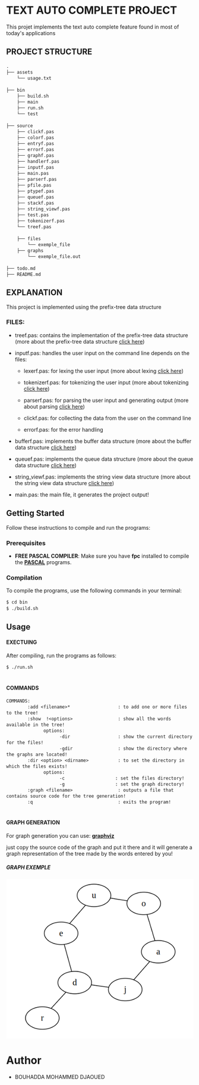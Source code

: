 # TEXT AUTO COMPLETE PROJECT
This projet implements the text auto complete feature found in most of today's applications

## 

## PROJECT STRUCTURE

```
.
├── assets
    └── usage.txt

├── bin
    ├── build.sh
    ├── main
    ├── run.sh
    └── test

├── source
    ├── clickf.pas
    ├── colorf.pas
    ├── entryf.pas
    ├── errorf.pas
    ├── graphf.pas
    ├── handlerf.pas
    ├── inputf.pas
    ├── main.pas
    ├── parserf.pas
    ├── pfile.pas
    ├── ptypef.pas
    ├── queuef.pas
    ├── stackf.pas
    ├── string_viewf.pas
    ├── test.pas
    ├── tokenizerf.pas
    └── treef.pas

    ├── files
        └── exemple_file
    ├── graphs
        └── exemple_file.out

├── todo.md
├── README.md
```

## EXPLANATION
This project is implemented using the prefix-tree data structure 

### FILES:

+ treef.pas: contains the implementation of the prefix-tree data structure (more about the prefix-tree data structure [click here](https://en.wikipedia.org/wiki/Trie))

+ inputf.pas: handles the user input on the command line depends on the files:
    + lexerf.pas: for lexing the user input (more about lexing  [click here](https://www.geeksforgeeks.org/introduction-of-lexical-analysis/))

    + tokenizerf.pas: for tokenizing the user input (more about tokenizing [click here](https://www.geeksforgeeks.org/nlp-how-tokenizing-text-sentence-words-works/))

    + parserf.pas: for parsing the user input and generating output (more about parsing [click here](https://www.geeksforgeeks.org/introduction-of-parsing-ambiguity-and-parsers-set-1/))
    
    + clickf.pas: for collecting the data from the user on the command line

    + errorf.pas: for the error handling

+ bufferf.pas: implements the buffer data structure (more about the buffer data structure [click here](https://www.geeksforgeeks.org/gap-buffer-data-structure/))

+ queuef.pas: implements the queue data structure (more about the queue data structure [click here](https://geeksforgeeks.org/queue-data-structure/))

+ string_viewf.pas: implements the string view data structure (more about the string view data structure [click here](https://www.geeksforgeeks.org/class-stdstring_view-in-cpp-17/))

+ main.pas: the main file, it generates the project output!


## Getting Started

Follow these instructions to compile and run the programs:

### Prerequisites

- **FREE PASCAL COMPILER**: Make sure you have **fpc** installed to compile the [**PASCAL**](https://www.freepascal.org/) programs.

### Compilation

To compile the programs, use the following commands in your terminal:

```bash
$ cd bin
$ ./build.sh
```


## Usage

#### EXECTUING
After compiling, run the programs as follows:
```bash
$ ./run.sh
```

#


#### COMMANDS

```
COMMANDS:
        :add <filename>*                  : to add one or more files to the tree!
        :show  !<options>                 : show all the words available in the tree!
              options: 
                    -dir                  : show the current directory for the files!
                    -gdir                 : show the directory where the graphs are located!
        :dir <option> <dirname>           : to set the directory in which the files exists!
              options: 
                    -c                   : set the files directory!
                    -g                   : set the graph directory!
        :graph <filename>                 : outputs a file that contains source code for the tree generation!
        :q                                : exits the program!

```

#

#### GRAPH GENERATION

For graph generation you can use:  [**graphviz**](https://edotor.net/)

just copy the source code of the graph and put it there and it will generate a graph representation of the tree made by the words entered by you!


##### GRAPH EXEMPLE 
  ![image.png](/assets/graph_exemple.png)
#



# Author
- BOUHADDA MOHAMMED DJAOUED